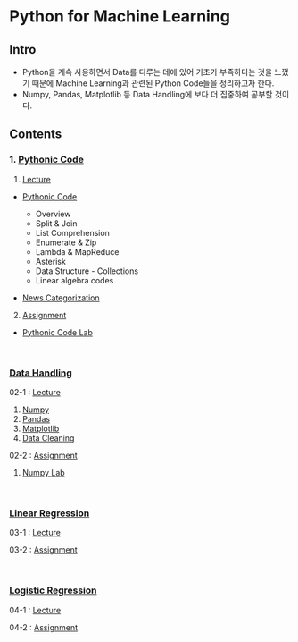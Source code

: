 # Python for Machine Learning

## Intro

- Python을 계속 사용하면서 Data를 다루는 데에 있어 기초가 부족하다는 것을 느꼈기 때문에 Machine Learning과 관련된 Python Code들을 정리하고자 한다.
- Numpy, Pandas, Matplotlib 등 Data Handling에 보다 더 집중하여 공부할 것이다.

## Contents

### 1. [Pythonic Code]()

1) [Lecture]()

- [Pythonic Code]()
    - Overview
    - Split & Join
    - List Comprehension
    - Enumerate & Zip
    - Lambda & MapReduce
    - Asterisk
    - Data Structure - Collections
    - Linear algebra codes

- [News Categorization]()

2) [Assignment]()

- [Pythonic Code Lab]()

<br>

### [Data Handling]()

02-1 : [Lecture]()

1. [Numpy]()
2. [Pandas]()
3. [Matplotlib]()
4. [Data Cleaning]()

02-2 : [Assignment]()

1. [Numpy Lab]()

<br>

### [Linear Regression]()

03-1 : [Lecture]()

03-2 : [Assignment]()

<br>

### [Logistic Regression]()

04-1 : [Lecture]()

04-2 : [Assignment]()
